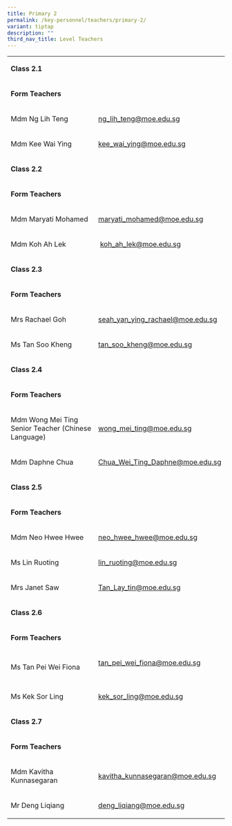 ```yaml
---
title: Primary 2
permalink: /key-personnel/teachers/primary-2/
variant: tiptap
description: ""
third_nav_title: Level Teachers
---
```

<table style="minWidth: 50px">
<colgroup>
<col>
<col>
</colgroup>
<tbody>
<tr>
<td rowspan="1" colspan="2">
<p><strong>Class 2.1</strong>
</p>
</td>
</tr>
<tr>
<td rowspan="1" colspan="2">
<p><strong>Form Teachers</strong>
</p>
</td>
</tr>
<tr>
<td rowspan="1" colspan="1">
<p>Mdm Ng Lih Teng</p>
</td>
<td rowspan="1" colspan="1">
<p><a href="mailto:ng_lih_teng@moe.edu.sg" rel="noopener noreferrer nofollow" target="_blank">ng_lih_teng@moe.edu.sg</a>
</p>
</td>
</tr>
<tr>
<td rowspan="1" colspan="1">
<p>Mdm Kee Wai Ying</p>
</td>
<td rowspan="1" colspan="1">
<p><a href="mailto:kee_wai_ying@moe.edu.sg" rel="noopener noreferrer nofollow" target="">kee_wai_ying@moe.edu.sg</a>
</p>
</td>
</tr>
<tr>
<td rowspan="1" colspan="2">
<p><strong>Class 2.2</strong>
</p>
</td>
</tr>
<tr>
<td rowspan="1" colspan="2">
<p><strong>Form Teachers</strong>
</p>
</td>
</tr>
<tr>
<td rowspan="1" colspan="1">
<p>Mdm Maryati Mohamed</p>
</td>
<td rowspan="1" colspan="1">
<p><a href="mailto:maryati_mohamed@moe.edu.sg" rel="noopener noreferrer nofollow" target="">maryati_mohamed@moe.edu.sg</a>
</p>
</td>
</tr>
<tr>
<td rowspan="1" colspan="1">
<p>Mdm Koh Ah Lek</p>
</td>
<td rowspan="1" colspan="1">
<p>&nbsp;<a href="mailto:koh_ah_lek@moe.edu.sg" rel="noopener noreferrer nofollow" target="">koh_ah_lek@moe.edu.sg</a>
</p>
</td>
</tr>
<tr>
<td rowspan="1" colspan="2">
<p><strong>Class 2.3</strong>
</p>
</td>
</tr>
<tr>
<td rowspan="1" colspan="2">
<p><strong>Form Teachers</strong>
</p>
</td>
</tr>
<tr>
<td rowspan="1" colspan="1">
<p>Mrs Rachael Goh</p>
</td>
<td rowspan="1" colspan="1">
<p><a href="mailto:seah_yan_ying_rachael@moe.edu.sg" rel="noopener noreferrer nofollow" target="">seah_yan_ying_rachael@moe.edu.sg</a>
</p>
</td>
</tr>
<tr>
<td rowspan="1" colspan="1">
<p>Ms Tan Soo Kheng</p>
</td>
<td rowspan="1" colspan="1">
<p><a href="mailto:tan_soo_kheng@moe.edu.sg" rel="noopener noreferrer nofollow" target="">tan_soo_kheng@moe.edu.sg</a>
</p>
</td>
</tr>
<tr>
<td rowspan="1" colspan="2">
<p><strong>Class 2.4</strong>
</p>
</td>
</tr>
<tr>
<td rowspan="1" colspan="2">
<p><strong>Form Teachers</strong>
</p>
</td>
</tr>
<tr>
<td rowspan="1" colspan="1">
<p>Mdm Wong Mei Ting
<br>Senior Teacher (Chinese Language)</p>
</td>
<td rowspan="1" colspan="1">
<p><a href="mailto:wong_mei_ting@moe.edu.sg" rel="noopener noreferrer nofollow" target="">wong_mei_ting@moe.edu.sg</a>
</p>
</td>
</tr>
<tr>
<td rowspan="1" colspan="1">
<p>Mdm Daphne Chua</p>
</td>
<td rowspan="1" colspan="1">
<p><a href="mailto:Chua_Wei_Ting_Daphne@moe.edu.sg" rel="noopener noreferrer nofollow" target="">Chua_Wei_Ting_Daphne@moe.edu.sg</a>
</p>
</td>
</tr>
<tr>
<td rowspan="1" colspan="2">
<p><strong>Class 2.5</strong>
</p>
</td>
</tr>
<tr>
<td rowspan="1" colspan="2">
<p><strong>Form Teachers</strong>
</p>
</td>
</tr>
<tr>
<td rowspan="1" colspan="1">
<p>Mdm Neo Hwee Hwee</p>
</td>
<td rowspan="1" colspan="1">
<p><a href="mailto:neo_hwee_hwee@moe.edu.sg" rel="noopener noreferrer nofollow" target="">neo_hwee_hwee@moe.edu.sg</a>
</p>
</td>
</tr>
<tr>
<td rowspan="1" colspan="1">
<p>Ms Lin Ruoting</p>
</td>
<td rowspan="1" colspan="1">
<p><a href="mailto:lin_ruoting@moe.edu.sg" rel="noopener noreferrer nofollow" target="">lin_ruoting@moe.edu.sg</a>
</p>
</td>
</tr>
<tr>
<td rowspan="1" colspan="1">
<p>Mrs Janet Saw</p>
</td>
<td rowspan="1" colspan="1">
<p><a href="mailto:Tan_Lay_tin@moe.edu.sg" rel="noopener noreferrer nofollow" target="">Tan_Lay_tin@moe.edu.sg</a>
</p>
</td>
</tr>
<tr>
<td rowspan="1" colspan="2">
<p><strong>Class 2.6</strong>
</p>
</td>
</tr>
<tr>
<td rowspan="1" colspan="2">
<p><strong>Form Teachers</strong>
</p>
</td>
</tr>
<tr>
<td rowspan="1" colspan="1">
<p>Ms Tan Pei Wei Fiona</p>
</td>
<td rowspan="1" colspan="1">
<p><a href="mailto:tan_pei_wei_fiona@moe.edu.sg" rel="noopener noreferrer nofollow" target="">tan_pei_wei_fiona@moe.edu.sg</a>
<br>
<br>
</p>
</td>
</tr>
<tr>
<td rowspan="1" colspan="1">
<p>Ms Kek Sor Ling</p>
</td>
<td rowspan="1" colspan="1">
<p><a href="mailto:kek_sor_ling@moe.edu.sg" rel="noopener noreferrer nofollow" target="">kek_sor_ling@moe.edu.sg</a>
</p>
</td>
</tr>
<tr>
<td rowspan="1" colspan="2">
<p><strong>Class 2.7</strong>
</p>
</td>
</tr>
<tr>
<td rowspan="1" colspan="2">
<p><strong>Form Teachers</strong>
</p>
</td>
</tr>
<tr>
<td rowspan="1" colspan="1">
<p>Mdm Kavitha Kunnasegaran</p>
</td>
<td rowspan="1" colspan="1">
<p><a href="mailto:kavitha_kunnasegaran@moe.edu.sg" rel="noopener noreferrer nofollow" target="">kavitha_kunnasegaran@moe.edu.sg</a>
</p>
</td>
</tr>
<tr>
<td rowspan="1" colspan="1">
<p>Mr Deng Liqiang</p>
</td>
<td rowspan="1" colspan="1">
<p><a href="mailto:deng_liqiang@moe.edu.sg" rel="noopener noreferrer nofollow" target="">deng_liqiang@moe.edu.sg</a>
</p>
</td>
</tr>
</tbody>
</table>
<p></p>